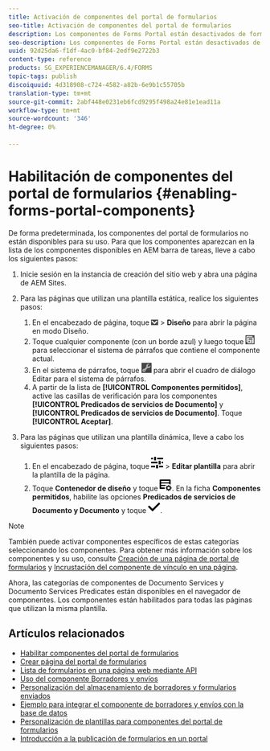 ```yaml
---
title: Activación de componentes del portal de formularios
seo-title: Activación de componentes del portal de formularios
description: Los componentes de Forms Portal están desactivados de forma predeterminada. Habilite los grupos Servicios de Documento y Predicados de servicios de Documento para habilitar los componentes de Forms Portal.
seo-description: Los componentes de Forms Portal están desactivados de forma predeterminada. Habilite los grupos Servicios de Documento y Predicados de servicios de Documento para habilitar los componentes de Forms Portal.
uuid: 92d25da6-f1df-4ac0-bf84-2edf9e2722b3
content-type: reference
products: SG_EXPERIENCEMANAGER/6.4/FORMS
topic-tags: publish
discoiquuid: 4d318908-c724-4582-a82b-6e9b1c55705b
translation-type: tm+mt
source-git-commit: 2abf448e0231eb6fcd9295f498a24e81e1ead11a
workflow-type: tm+mt
source-wordcount: '346'
ht-degree: 0%

---
```



# Habilitación de componentes del portal de formularios {#enabling-forms-portal-components}

De forma predeterminada, los componentes del portal de formularios no están disponibles para su uso. Para que los componentes aparezcan en la lista de los componentes disponibles en AEM barra de tareas, lleve a cabo los siguientes pasos:

1. Inicie sesión en la instancia de creación del sitio web y abra una página de AEM Sites.

1. Para las páginas que utilizan una plantilla estática, realice los siguientes pasos:

   1. En el encabezado de página, toque ![lienzo-desplegable](assets/canvas-drop-down.png) > **Diseño** para abrir la página en modo Diseño.
   1. Toque cualquier componente (con un borde azul) y luego toque ![nivel de campo](assets/field-level.png) para seleccionar el sistema de párrafos que contiene el componente actual.
   1. En el sistema de párrafos, toque ![settings_icon](assets/settings_icon.png) para abrir el cuadro de diálogo Editar para el sistema de párrafos.
   1. A partir de la lista de **[!UICONTROL Componentes permitidos]**, active las casillas de verificación para los componentes **[!UICONTROL Predicados de servicios de Documento]** y **[!UICONTROL Predicados de servicios de Documento]**. Toque **[!UICONTROL Aceptar]**.

1. Para las páginas que utilizan una plantilla dinámica, lleve a cabo los siguientes pasos:

   1. En el encabezado de página, toque ![propiedades](assets/properties.png) > **Editar plantilla** para abrir la plantilla de la página.
   1. Toque **Contenedor de diseño** y toque ![Administración de fuentes](assets/FeedManagement.png). En la ficha **Componentes permitidos**, habilite las opciones **Predicados de servicios de Documento y Documento** y toque ![aem_6_3_forms_save](assets/aem_6_3_forms_save.png).

>[!NOTE]
>
>También puede activar componentes específicos de estas categorías seleccionando los componentes. Para obtener más información sobre los componentes y su uso, consulte [Creación de una página de portal de formularios](/help/forms/using/creating-form-portal-page.md) y [Incrustación del componente de vínculo en una página](/help/forms/using/embedding-link-component-page.md).

Ahora, las categorías de componentes de Documento Services y Documento Services Predicates están disponibles en el navegador de componentes. Los componentes están habilitados para todas las páginas que utilizan la misma plantilla.

## Artículos relacionados

* [Habilitar componentes del portal de formularios](/help/forms/using/enabling-forms-portal-components.md)
* [Crear página del portal de formularios](/help/forms/using/creating-form-portal-page.md)
* [Lista de formularios en una página web mediante API](/help/forms/using/listing-forms-webpage-using-apis.md)
* [Uso del componente Borradores y envíos](/help/forms/using/draft-submission-component.md)
* [Personalización del almacenamiento de borradores y formularios enviados](/help/forms/using/draft-submission-component.md)
* [Ejemplo para integrar el componente de borradores y envíos con la base de datos](/help/forms/using/integrate-draft-submission-database.md)
* [Personalización de plantillas para componentes del portal de formularios](/help/forms/using/customizing-templates-forms-portal-components.md)
* [Introducción a la publicación de formularios en un portal](/help/forms/using/introduction-publishing-forms.md)
